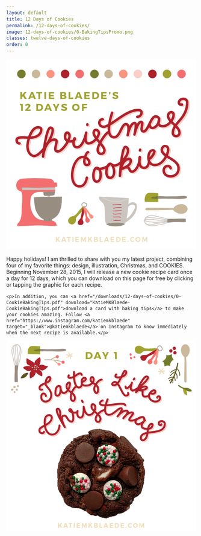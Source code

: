 ```yaml
---
layout: default
title: 12 Days of Cookies
permalink: /12-days-of-cookies/
image: 12-days-of-cookies/0-BakingTipsPromo.png
classes: twelve-days-of-cookies
order: 0
---
```


<div class="grid twelve-days-of-cookies">
  <div class="whole medium-half large-third">
    <img src="/images/pages/12-days-of-cookies/0-BakingTipsPromo.png" />
  </div>

  <div class="whole medium-half large-two-thirds">
    <p>Happy holidays! I am thrilled to share with you my latest project, combining four of my favorite things: design, illustration, Christmas, and COOKIES. Beginning November 28, 2015, I will release a new cookie recipe card once a day for 12 days, which you can download on this page for free by clicking or tapping the graphic for each recipe. <!-- (Do you have Christmas shopping to do? Are you just impatient? [Visit my store](/store) and purchase the recipe card pack now!) --></p>

    <p>In addition, you can <a href="/downloads/12-days-of-cookies/0-CookieBakingTips.pdf" download="KatieMKBlaede-CookieBakingTips.pdf">download a card with baking tips</a> to make your cookies amazing. Follow <a href="https://www.instagram.com/katiemkblaede" target="_blank">@katiemkblaede</a> on Instagram to know immediately when the next recipe is available.</p>
  </div>
</div>

<div class="grid cookie-downloads twelve-days-of-cookies">
  <div class="whole medium-half large-third">
    <a href="/downloads/12-days-of-cookies/1-TastesLikeChristmas.pdf" download="KatieMKBlaede-TastesLikeChristmasCookies.pdf">
      <img src="/images/pages/12-days-of-cookies/1-TastesLikeChristmas.gif" />
    </a>
  </div>
</div>
